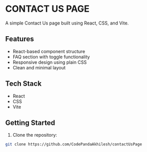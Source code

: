 # CONTACT US PAGE

A simple Contact Us page built using React, CSS, and Vite.

## Features

- React-based component structure
- FAQ section with toggle functionality
- Responsive design using plain CSS
- Clean and minimal layout

## Tech Stack

- React
- CSS
- Vite

## Getting Started

1. Clone the repository:
```bash
git clone https://github.com/CodePandaAkhilesh/contactUsPage
